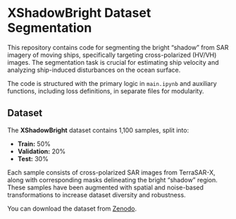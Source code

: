 
# XShadowBright Dataset Segmentation

This repository contains code for segmenting the bright “shadow” from SAR imagery of moving ships, specifically targeting cross-polarized (HV/VH) images. The segmentation task is crucial for estimating ship velocity and analyzing ship-induced disturbances on the ocean surface.

The code is structured with the primary logic in `main.ipynb` and auxiliary functions, including loss definitions, in separate files for modularity.

## Dataset

The **XShadowBright** dataset contains 1,100 samples, split into:

- **Train:** 50%
- **Validation:** 20%
- **Test:** 30%

Each sample consists of cross-polarized SAR images from TerraSAR-X, along with corresponding masks delineating the bright “shadow” region. These samples have been augmented with spatial and noise-based transformations to increase dataset diversity and robustness.

You can download the dataset from [Zenodo](https://zenodo.org/records/14844141).
